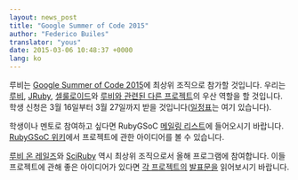 ```yaml
---
layout: news_post
title: "Google Summer of Code 2015"
author: "Federico Builes"
translator: "yous"
date: 2015-03-06 10:48:37 +0000
lang: ko
---
```


루비는 [Google Summer of Code 2015][gsoc]에 최상위 조직으로 참가할 것입니다.
우리는 [루비][ruby-ideas], [JRuby][jruby-ideas], [셀룰로이드][celluloid]와
[루비와 관련된 다른 프로젝트][ideas]의 우산 역할을 할 것입니다.
학생 신청은 3월 16일부터 3월 27일까지 받을 것입니다([일정표][timeline]는 여기 있습니다).

학생이나 멘토로 참여하고 싶다면 RubyGSoC [메일링 리스트][ml]에 들어오시기
바랍니다. [RubyGSoC 위키][ideas]에서 프로젝트에 관한 아이디어를 볼 수 있습니다.

[루비 온 레일즈][ror]와 [SciRuby][sciruby] 역시 최상위 조직으로서 올해 프로그램에
참여합니다. 이들 프로젝트에 관해 좋은 아이디어가 있다면
[각 프로젝트의][ror-announcement] [발표문을][sciruby-ideas] 읽어보시기 바랍니다.


[gsoc]: http://www.google-melange.com/gsoc/document/show/gsoc_program/google/gsoc2015/about_page
[timeline]: http://www.google-melange.com/gsoc/events/google/gsoc2015
[jruby-ideas]: https://github.com/jruby/jruby/wiki/Google-Summer-of-Code-2015
[celluloid]: https://github.com/rubygsoc/rubygsoc/wiki/Ideas-List#celluloid
[ideas]: https://github.com/rubygsoc/rubygsoc/wiki/Ideas-List
[ml]: https://groups.google.com/forum/?hl=en#!forum/rubygsoc
[ror-announcement]: http://weblog.rubyonrails.org/2015/3/4/google-summer-of-code-2015/
[sciruby-ideas]: https://github.com/SciRuby/sciruby/wiki/Google-Summer-of-Code-2015-Ideas
[ruby-ideas]: https://github.com/rubygsoc/rubygsoc/wiki/Ideas-List#mri-matz-ruby-interpreter
[ror]: http://rubyonrails.org/
[sciruby]: http://sciruby.com/
